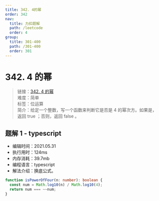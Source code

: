 ```yaml
---
title: 342. 4的幂
order: 342
nav:
  title: 力扣题解
  path: /leetcode
  order: 4
group:
  title: 301-400
  path: /301-400
  order: 301
---
```


# 342. 4 的幂

> 链接：[342. 4 的幂](https://leetcode-cn.com/problems/power-of-four/)  
> 难度：简单  
> 标签：位运算  
> 简介：给定一个整数，写一个函数来判断它是否是 4 的幂次方。如果是，返回 true ；否则，返回 false 。

## 题解 1 - typescript

- 编辑时间：2021.05.31
- 执行用时：124ms
- 内存消耗：39.7mb
- 编程语言：typescript
- 解法介绍：换底公式。

```typescript
function isPowerOfFour(n: number): boolean {
  const num = Math.log10(n) / Math.log10(4);
  return num === ~~num;
}
```
